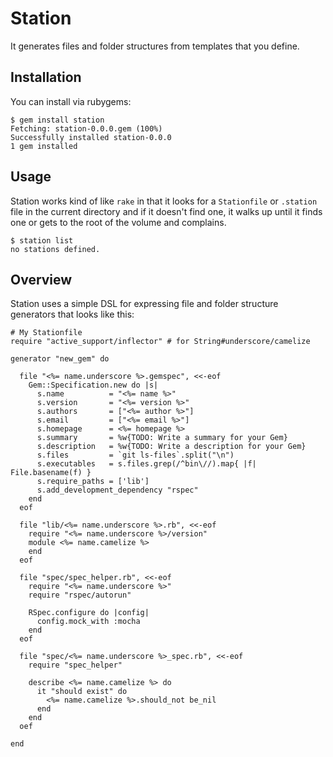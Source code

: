 Station
=======

It generates files and folder structures from templates that you define.

Installation
------------

You can install via rubygems:

    $ gem install station
    Fetching: station-0.0.0.gem (100%)
    Successfully installed station-0.0.0
    1 gem installed

Usage
-----

Station works kind of like `rake` in that it looks for a `Stationfile` or
`.station` file in the current directory and if it doesn't find one, it walks up
until it finds one or gets to the root of the volume and complains.

    $ station list
    no stations defined.

Overview
--------

Station uses a simple DSL for expressing file and folder structure generators
that looks like this:

    # My Stationfile
    require "active_support/inflector" # for String#underscore/camelize

    generator "new_gem" do

      file "<%= name.underscore %>.gemspec", <<-eof
        Gem::Specification.new do |s|
          s.name          = "<%= name %>"
          s.version       = "<%= version %>"
          s.authors       = ["<%= author %>"]
          s.email         = ["<%= email %>"]
          s.homepage      = <%= homepage %>
          s.summary       = %w{TODO: Write a summary for your Gem}
          s.description   = %w{TODO: Write a description for your Gem}
          s.files         = `git ls-files`.split("\n")
          s.executables   = s.files.grep(/^bin\//).map{ |f| File.basename(f) }
          s.require_paths = ['lib']
          s.add_development_dependency "rspec"
        end
      eof

      file "lib/<%= name.underscore %>.rb", <<-eof
        require "<%= name.underscore %>/version"
        module <%= name.camelize %>
        end
      eof

      file "spec/spec_helper.rb", <<-eof
        require "<%= name.underscore %>"
        require "rspec/autorun"

        RSpec.configure do |config|
          config.mock_with :mocha
        end
      eof

      file "spec/<%= name.underscore %>_spec.rb", <<-eof
        require "spec_helper"

        describe <%= name.camelize %> do
          it "should exist" do
            <%= name.camelize %>.should_not be_nil
          end
        end
      oef

    end




